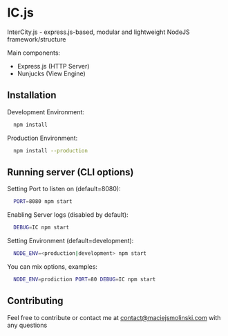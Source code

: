 # IC.js

InterCity.js - express.js-based, modular and lightweight NodeJS framework/structure

Main components:
* Express.js (HTTP Server)
* Nunjucks   (View Engine)

## Installation

Development Environment:

``` bash
  npm install
```

Production Environment:

``` bash
  npm install --production
```

## Running server (CLI options)

Setting Port to listen on (default=8080):

``` bash
  PORT=8080 npm start
```

Enabling Server logs (disabled by default):

``` bash
  DEBUG=IC npm start
```

Setting Environment (default=development):

``` bash
  NODE_ENV=<production|development> npm start
```

You can mix options, examples:

``` bash
  NODE_ENV=prodiction PORT=80 DEBUG=IC npm start
```

## Contributing
Feel free to contribute or contact me at contact@maciejsmolinski.com with any questions

